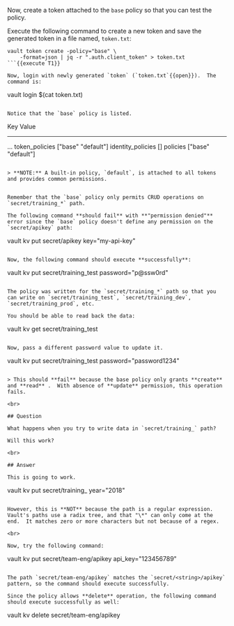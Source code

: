 Now, create a token attached to the `base` policy so that you can test the policy.

Execute the following command to create a new token and save the generated token in a file named, `token.txt`:

```
vault token create -policy="base" \
    -format=json | jq -r ".auth.client_token" > token.txt
```{{execute T1}}

Now, login with newly generated `token` (`token.txt`{{open}}).  The command is:

```
vault login $(cat token.txt)
```{{execute T1}}

Notice that the `base` policy is listed.

```
Key                  Value
---                  -----
...
token_policies       ["base" "default"]
identity_policies    []
policies             ["base" "default"]
```

> **NOTE:** A built-in policy, `default`, is attached to all tokens and provides common permissions.


Remember that the `base` policy only permits CRUD operations on `secret/training_*` path.  

The following command **should fail** with **"permission denied"** error since the `base` policy doesn't define any permission on the `secret/apikey` path:

```
vault kv put secret/apikey key="my-api-key"
```{{execute T1}}

Now, the following command should execute **successfully**:

```
vault kv put secret/training_test password="p@ssw0rd"
```{{execute T1}}

The policy was written for the `secret/training_*` path so that you can write on `secret/training_test`, `secret/training_dev`, `secret/training_prod`, etc.

You should be able to read back the data:

```
vault kv get secret/training_test
```{{execute T1}}

Now, pass a different password value to update it.

```
vault kv put secret/training_test password="password1234"
```{{execute T1}}

> This should **fail** because the base policy only grants **create** and **read** .  With absence of **update** permission, this operation fails.

<br>

## Question

What happens when you try to write data in `secret/training_` path?

Will this work?
￼
<br>

## Answer

This is going to work.

```
vault kv put secret/training_ year="2018"
```{{execute T1}}

However, this is **NOT** because the path is a regular expression.  Vault's paths use a radix tree, and that "\*" can only come at the end.  It matches zero or more characters but not because of a regex.

<br>

Now, try the following command:

```
vault kv put secret/team-eng/apikey api_key="123456789"
```{{execute T1}}

The path `secret/team-eng/apikey` matches the `secret/<string>/apikey` pattern, so the command should execute successfully.

Since the policy allows **delete** operation, the following command should execute successfully as well:

```
vault kv delete secret/team-eng/apikey
```{{execute T1}}
